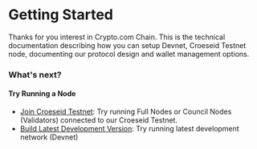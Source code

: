 # Getting Started

Thanks for you interest in Crypto.com Chain. This is the technical documentation describing how you can setup Devnet, Croeseid Testnet node, documenting our protocol design and wallet management options.

### What's next?

#### Try Running a Node

- [Join Croeseid Testnet](./croeseid-testnet.md): Try running Full Nodes or Council Nodes (Validators) connected to our Croeseid Testnet.
- [Build Latest Development Version](./local-devnet.md): Try running latest development network (Devnet)



